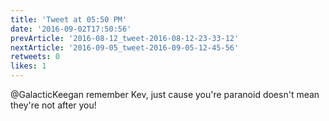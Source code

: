 ```yaml
---
title: 'Tweet at 05:50 PM'
date: '2016-09-02T17:50:56'
prevArticle: '2016-08-12_tweet-2016-08-12-23-33-12'
nextArticle: '2016-09-05_tweet-2016-09-05-12-45-56'
retweets: 0
likes: 1
---
```

@GalacticKeegan remember Kev, just cause you're paranoid doesn't mean they're not after you!